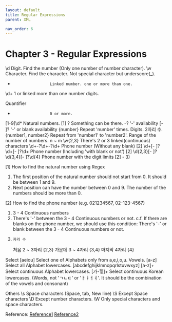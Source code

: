 ```yaml
---
layout: default
title: Regular Expressions
parent: XML

nav_order: 6
---
```


# Chapter 3 - Regular Expressions

\d                    Digit. Find the number (Only one number of number character).
\w                    Character. Find the character. Not special character but underscore(_).
+                     Linked number. one or more than one. 
\d+                   1 or linked more than one number digits. 

Quantifier
*                     0 or more.
[1-9]\d*              Natural numbers. [1]
?                     Something can be there. 
-?                    '-' availability 
[- ]?                 '-' or blank availability 
{number}              Repeat 'number' times. Digits. 2자리 수.
{number1, number2}    Repeat from 'number1' to 'number2'. Range of the number of numbers. n ~ m
\w{2,3}               There's 2 or 3 linked(continuous) characters
\d+-?\d+-?\d+         Phone number (Without any blank) [2]
\d+[- ]?\d+[- ]?\d+   Phone number (Including 'with blank or not') [2]
\d{2,3}[- ]?\d{3,4}[- ]?\d{4}   Phone number with the digit limits [2] - 3)

[1] How to find the natural number using Regex
 1) The first position of the natural number should not start from 0. It should be between 1 and 9. 
 2) Next position can have the number between 0 and 9. The number of the numbers should be more than 0. 

[2] How to find the phone number (e.g. 021234567, 02-123-4567)
 1) 3 - 4 Continuous numbers
 2) There's '-' between the 3 - 4 Continuous numbers or not. 
  c.f. If there are blanks on the phone number, we should use this condition: There's '-' or blank between the 3 - 4 Continuous numbers or not. 
 3) 	자리 수
      처음	2 ~ 3자리    {2,3} 
      가운데	3 ~ 4자리   {3,4} 
      마지막	4자리       {4} 



Select 
[aeiou]             Select one of Alphabets only from a,e,i,o,u. Vowels. 
[a-z]               Select all Alphabet lowercases. [abcdefghijklmnopqrlstuvwxyz]
[a-z]+              Select continuous Alphabet lowercases.
[가-힣]+            Select continuous Korean lowercases. (Words, not 'ㄱㄴㄷ' or 'ㅏㅑㅓㅕ'. It should be the combination of the vowels and consonant)


Others
\s                  Space characters (Space, tab, New line)
\S                  Except Space characters 
\D                  Except number characters. 
\W                  Only special characters and space characters.


Reference: 
[Reference1](https://docs.microsoft.com/en-us/dotnet/standard/base-types/regular-expression-language-quick-reference)
[Reference2](https://regex101.com/)

